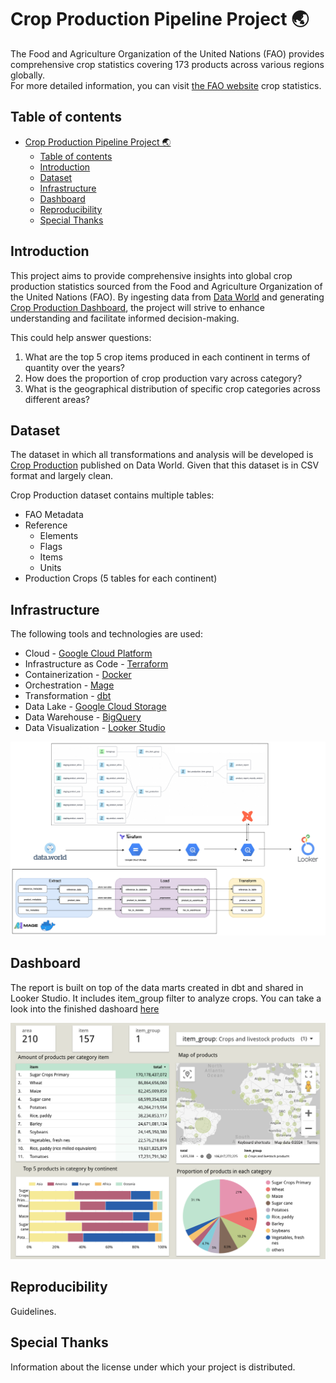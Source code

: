 # Crop Production Pipeline Project 🌏

The Food and Agriculture Organization of the United Nations (FAO) provides comprehensive crop statistics covering 173 products across various regions globally. <br>
For more detailed information, you can visit <a href = "https://www.fao.org/faostat/en/#data">the FAO website</a> crop statistics.

## Table of contents

- [Crop Production Pipeline Project 🌏](#crop-production-pipeline-project-)
  - [Table of contents](#table-of-contents)
  - [Introduction](#introduction)
  - [Dataset](#dataset)
  - [Infrastructure](#infrastructure)
  - [Dashboard](#dashboard)
  - [Reproducibility](#reproducibility)
  - [Special Thanks](#special-thanks)

## Introduction

This project aims to provide comprehensive insights into global crop production statistics sourced from the Food and Agriculture Organization of the United Nations (FAO). By ingesting data from <a href = "https://data.world/agriculture/crop-production">Data World</a> and generating <a href = "https://lookerstudio.google.com/reporting/f62e4703-b18e-491c-97f5-c34551975fa4">Crop Production Dashboard</a>, the project will strive to enhance understanding and facilitate informed decision-making. <br>

This could help answer questions:
<ol>
    <li>What are the top 5 crop items produced in each continent in terms of quantity over the years?</li>
    <li>How does the proportion of crop production vary across category?</li>
    <li>What is the geographical distribution of specific crop categories across different areas?</li>
</ol>

## Dataset
The dataset in which all transformations and analysis will be developed is <a href = "https://data.world/agriculture/crop-production">Crop Production</a> published on Data World. Given that this dataset is in CSV format and largely clean. <br>

Crop Production dataset contains multiple tables:
- FAO Metadata
- Reference
  - Elements
  - Flags
  - Items
  - Units
- Production Crops (5 tables for each continent)

## Infrastructure
The following tools and technologies are used:
- Cloud - <a href = "https://cloud.google.com/?hl=en">Google Cloud Platform</a>
- Infrastructure as Code - <a href = "https://www.terraform.io/">Terraform</a>
- Containerization - <a href = "https://www.docker.com/">Docker</a>
- Orchestration - <a href = "https://www.mage.ai/">Mage</a>
- Transformation - <a href = "https://cloud.getdbt.com/">dbt</a>
- Data Lake - <a href = "https://cloud.google.com/storage?hl=en">Google Cloud Storage</a>
- Data Warehouse - <a href = "https://cloud.google.com/bigquery?hl=en">BigQuery</a>
- Data Visualization - <a href = "https://lookerstudio.google.com/">Looker Studio</a>

![infrastructure](./images/infrastructure.jpg)
## Dashboard
The report is built on top of the data marts created in dbt and shared in Looker Studio. It includes item_group filter to analyze crops. You can take a look into the finished dashoard <a href = "https://lookerstudio.google.com/reporting/f62e4703-b18e-491c-97f5-c34551975fa4">here</a>

![dashboard](./images/dashboard.png)
## Reproducibility
Guidelines.

## Special Thanks
Information about the license under which your project is distributed.
